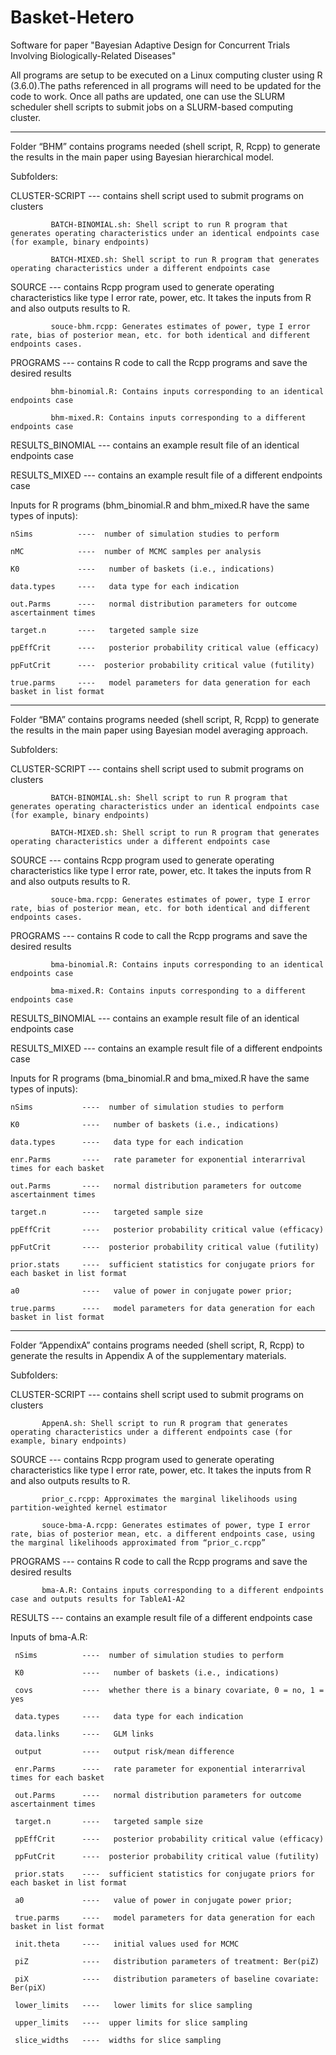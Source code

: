 # Basket-Hetero
Software for paper "Bayesian Adaptive Design for Concurrent Trials Involving Biologically-Related Diseases"

All programs are setup to be executed on a Linux computing cluster using R (3.6.0).The paths referenced in all programs will need to be updated for the code to work. Once all paths are updated, one can use the SLURM scheduler shell scripts to submit jobs on a SLURM-based computing cluster.

----------------------------------------------------
Folder “BHM” contains programs needed (shell script, R, Rcpp) to generate the results in the main paper using Bayesian hierarchical model. 

Subfolders:

CLUSTER-SCRIPT   --- contains shell script used to submit programs on clusters
                     
		     BATCH-BINOMIAL.sh: Shell script to run R program that generates operating characteristics under an identical endpoints case (for example, binary endpoints)
                     
		     BATCH-MIXED.sh: Shell script to run R program that generates operating characteristics under a different endpoints case

SOURCE           --- contains Rcpp program used to generate operating characteristics like type I error rate, power, etc. It takes the inputs from R and also outputs results to R.
                     
		     souce-bhm.rcpp: Generates estimates of power, type I error rate, bias of posterior mean, etc. for both identical and different endpoints cases. 

PROGRAMS         --- contains R code to call the Rcpp programs and save the desired results
                     
		     bhm-binomial.R: Contains inputs corresponding to an identical endpoints case
                     
		     bhm-mixed.R: Contains inputs corresponding to a different endpoints case

RESULTS_BINOMIAL --- contains an example result file of an identical endpoints case

RESULTS_MIXED    --- contains an example result file of a different endpoints case

Inputs for R programs (bhm_binomial.R and bhm_mixed.R have the same types of inputs): 

    nSims          ----  number of simulation studies to perform

    nMC            ----  number of MCMC samples per analysis

    K0             ----   number of baskets (i.e., indications)

    data.types     ----   data type for each indication

    out.Parms      ----   normal distribution parameters for outcome ascertainment times

    target.n       ----   targeted sample size

    ppEffCrit      ----   posterior probability critical value (efficacy)

    ppFutCrit      ----  posterior probability critical value (futility)

    true.parms     ----   model parameters for data generation for each basket in list format


----------------------------------------------------	
	
Folder “BMA” contains programs needed (shell script, R, Rcpp) to generate the results in the main paper using Bayesian model averaging approach. 

Subfolders:

CLUSTER-SCRIPT   --- contains shell script used to submit programs on clusters
                     
		     BATCH-BINOMIAL.sh: Shell script to run R program that generates operating characteristics under an identical endpoints case (for example, binary endpoints)
                     
		     BATCH-MIXED.sh: Shell script to run R program that generates operating characteristics under a different endpoints case

SOURCE           --- contains Rcpp program used to generate operating characteristics like type I error rate, power, etc. It takes the inputs from R and also outputs results to R.
                     
		     souce-bma.rcpp: Generates estimates of power, type I error rate, bias of posterior mean, etc. for both identical and different endpoints cases. 

PROGRAMS         --- contains R code to call the Rcpp programs and save the desired results
                     
		     bma-binomial.R: Contains inputs corresponding to an identical endpoints case
                     
		     bma-mixed.R: Contains inputs corresponding to a different endpoints case

RESULTS_BINOMIAL --- contains an example result file of an identical endpoints case

RESULTS_MIXED    --- contains an example result file of a different endpoints case 


Inputs for R programs (bma_binomial.R and bma_mixed.R have the same types of inputs): 

    nSims           ----  number of simulation studies to perform

    K0              ----   number of baskets (i.e., indications)

    data.types      ----   data type for each indication

    enr.Parms       ----   rate parameter for exponential interarrival times for each basket

    out.Parms       ----   normal distribution parameters for outcome ascertainment times

    target.n        ----   targeted sample size

    ppEffCrit       ----   posterior probability critical value (efficacy)

    ppFutCrit       ----  posterior probability critical value (futility)

    prior.stats     ----  sufficient statistics for conjugate priors for each basket in list format

    a0              ----   value of power in conjugate power prior;

    true.parms      ----   model parameters for data generation for each basket in list format


--------------------------------------------------------

Folder “AppendixA” contains programs needed (shell script, R, Rcpp) to generate the results in Appendix A of the supplementary materials. 

Subfolders:

CLUSTER-SCRIPT --- contains shell script used to submit programs on clusters
                   
		   AppenA.sh: Shell script to run R program that generates operating characteristics under a different endpoints case (for example, binary endpoints)
                                   
SOURCE         --- contains Rcpp program used to generate operating characteristics like type I error rate, power, etc. It takes the inputs from R and also outputs results to R.
                   
		   prior_c.rcpp: Approximates the marginal likelihoods using partition-weighted kernel estimator
                   
		   souce-bma-A.rcpp: Generates estimates of power, type I error rate, bias of posterior mean, etc. a different endpoints case, using the marginal likelihoods approximated from “prior_c.rcpp”

PROGRAMS       --- contains R code to call the Rcpp programs and save the desired results
                   
		   bma-A.R: Contains inputs corresponding to a different endpoints case and outputs results for TableA1-A2

RESULTS        --- contains an example result file of a different endpoints case

Inputs of bma-A.R:

     nSims          ----  number of simulation studies to perform

     K0             ----   number of baskets (i.e., indications)

     covs           ----  whether there is a binary covariate, 0 = no, 1 = yes

     data.types     ----   data type for each indication

     data.links     ----   GLM links 

     output         ----   output risk/mean difference

     enr.Parms      ----   rate parameter for exponential interarrival times for each basket

     out.Parms      ----   normal distribution parameters for outcome ascertainment times

     target.n       ----   targeted sample size

     ppEffCrit      ----   posterior probability critical value (efficacy)

     ppFutCrit      ----  posterior probability critical value (futility)

     prior.stats    ----  sufficient statistics for conjugate priors for each basket in list format

     a0             ----   value of power in conjugate power prior;

     true.parms     ----   model parameters for data generation for each basket in list format

     init.theta     ----   initial values used for MCMC

     piZ            ----   distribution parameters of treatment: Ber(piZ)

     piX            ----   distribution parameters of baseline covariate: Ber(piX)

     lower_limits   ----   lower limits for slice sampling

     upper_limits   ----  upper limits for slice sampling

     slice_widths   ----  widths for slice sampling
